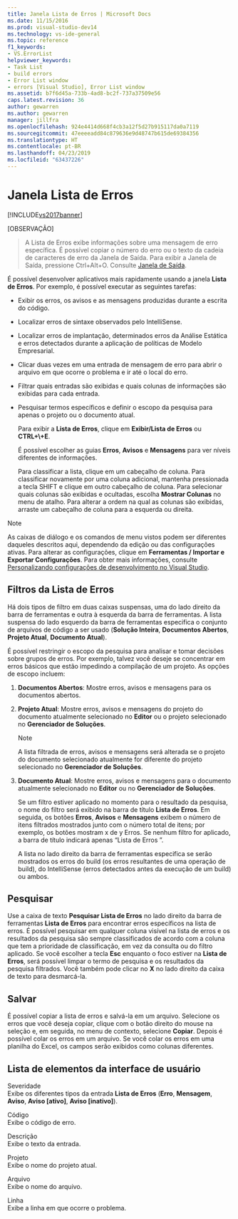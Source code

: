 ```yaml
---
title: Janela Lista de Erros | Microsoft Docs
ms.date: 11/15/2016
ms.prod: visual-studio-dev14
ms.technology: vs-ide-general
ms.topic: reference
f1_keywords:
- VS.ErrorList
helpviewer_keywords:
- Task List
- build errors
- Error List window
- errors [Visual Studio], Error List window
ms.assetid: b7f6d45a-733b-4ad8-bc2f-737a37509e56
caps.latest.revision: 36
author: gewarren
ms.author: gewarren
manager: jillfra
ms.openlocfilehash: 924e4414d668f4cb3a12f5d27b915117da0a7119
ms.sourcegitcommit: 47eeeeadd84c879636e9d48747b615de69384356
ms.translationtype: HT
ms.contentlocale: pt-BR
ms.lasthandoff: 04/23/2019
ms.locfileid: "63437226"
---
```

# <a name="error-list-window"></a>Janela Lista de Erros
[!INCLUDE[vs2017banner](../../includes/vs2017banner.md)]

[OBSERVAÇÃO]
> A Lista de Erros exibe informações sobre uma mensagem de erro específica. É possível copiar o número do erro ou o texto da cadeia de caracteres de erro da Janela de Saída. Para exibir a Janela de Saída, pressione Ctrl+Alt+O. Consulte [Janela de Saída](../../ide/reference/output-window.md).  
  
 É possível desenvolver aplicativos mais rapidamente usando a janela **Lista de Erros**. Por exemplo, é possível executar as seguintes tarefas:  
  
- Exibir os erros, os avisos e as mensagens produzidas durante a escrita do código.  
  
- Localizar erros de sintaxe observados pelo IntelliSense.  
  
- Localizar erros de implantação, determinados erros da Análise Estática e erros detectados durante a aplicação de políticas de Modelo Empresarial.  
  
- Clicar duas vezes em uma entrada de mensagem de erro para abrir o arquivo em que ocorre o problema e ir até o local do erro.  
  
- Filtrar quais entradas são exibidas e quais colunas de informações são exibidas para cada entrada.  
  
- Pesquisar termos específicos e definir o escopo da pesquisa para apenas o projeto ou o documento atual.  
  
  Para exibir a **Lista de Erros**, clique em **Exibir/Lista de Erros** ou **CTRL+\\+E**.  
  
  É possível escolher as guias **Erros**, **Avisos** e **Mensagens** para ver níveis diferentes de informações.  
  
  Para classificar a lista, clique em um cabeçalho de coluna. Para classificar novamente por uma coluna adicional, mantenha pressionada a tecla SHIFT e clique em outro cabeçalho de coluna. Para selecionar quais colunas são exibidas e ocultadas, escolha **Mostrar Colunas** no menu de atalho. Para alterar a ordem na qual as colunas são exibidas, arraste um cabeçalho de coluna para a esquerda ou direita.  
  
> [!NOTE]
> As caixas de diálogo e os comandos de menu vistos podem ser diferentes daqueles descritos aqui, dependendo da edição ou das configurações ativas. Para alterar as configurações, clique em **Ferramentas / Importar e Exportar Configurações**. Para obter mais informações, consulte [Personalizando configurações de desenvolvimento no Visual Studio](http://msdn.microsoft.com/22c4debb-4e31-47a8-8f19-16f328d7dcd3).  
  
## <a name="error-list-filters"></a>Filtros da Lista de Erros  
 Há dois tipos de filtro em duas caixas suspensas, uma do lado direito da barra de ferramentas e outra à esquerda da barra de ferramentas. A lista suspensa do lado esquerdo da barra de ferramentas especifica o conjunto de arquivos de código a ser usado (**Solução Inteira**, **Documentos Abertos**, **Projeto Atual**, **Documento Atual**).  
  
 É possível restringir o escopo da pesquisa para analisar e tomar decisões sobre grupos de erros. Por exemplo, talvez você deseje se concentrar em erros básicos que estão impedindo a compilação de um projeto. As opções de escopo incluem:  
  
1. **Documentos Abertos**: Mostre erros, avisos e mensagens para os documentos abertos.  
  
2. **Projeto Atual**: Mostre erros, avisos e mensagens do projeto do documento atualmente selecionado no **Editor** ou o projeto selecionado no **Gerenciador de Soluções**.  
  
   > [!NOTE]
   > A lista filtrada de erros, avisos e mensagens será alterada se o projeto do documento selecionado atualmente for diferente do projeto selecionado no **Gerenciador de Soluções**.  
  
3. **Documento Atual**: Mostre erros, avisos e mensagens para o documento atualmente selecionado no **Editor** ou no **Gerenciador de Soluções**.  
  
   Se um filtro estiver aplicado no momento para o resultado da pesquisa, o nome do filtro será exibido na barra de título **Lista de Erros**. Em seguida, os botões **Erros**, **Avisos** e **Mensagens** exibem o número de itens filtrados mostrados junto com o número total de itens; por exemplo, os botões mostram x de y Erros. Se nenhum filtro for aplicado, a barra de título indicará apenas “Lista de Erros	”.  
  
   A lista no lado direito da barra de ferramentas especifica se serão mostrados os erros do build (os erros resultantes de uma operação de build), do IntelliSense (erros detectados antes da execução de um build) ou ambos.  
  
## <a name="search"></a>Pesquisar  
 Use a caixa de texto **Pesquisar Lista de Erros** no lado direito da barra de ferramentas **Lista de Erros** para encontrar erros específicos na lista de erros. É possível pesquisar em qualquer coluna visível na lista de erros e os resultados da pesquisa são sempre classificados de acordo com a coluna que tem a prioridade de classificação, em vez da consulta ou do filtro aplicado. Se você escolher a tecla **Esc** enquanto o foco estiver na **Lista de Erros**, será possível limpar o termo de pesquisa e os resultados da pesquisa filtrados. Você também pode clicar no **X** no lado direito da caixa de texto para desmarcá-la.  
  
## <a name="save"></a>Salvar  
 É possível copiar a lista de erros e salvá-la em um arquivo. Selecione os erros que você deseja copiar, clique com o botão direito do mouse na seleção e, em seguida, no menu de contexto, selecione **Copiar**. Depois é possível colar os erros em um arquivo. Se você colar os erros em uma planilha do Excel, os campos serão exibidos como colunas diferentes.  
  
## <a name="ui-element-list"></a>Lista de elementos da interface de usuário  
 Severidade  
 Exibe os diferentes tipos da entrada **Lista de Erros** (**Erro**, **Mensagem**, **Aviso**, **Aviso [ativo]**, **Aviso [inativo]**).  
  
 Código  
 Exibe o código de erro.  
  
 Descrição  
 Exibe o texto da entrada.  
  
 Projeto  
 Exibe o nome do projeto atual.  
  
 Arquivo  
 Exibe o nome do arquivo.  
  
 Linha  
 Exibe a linha em que ocorre o problema.
